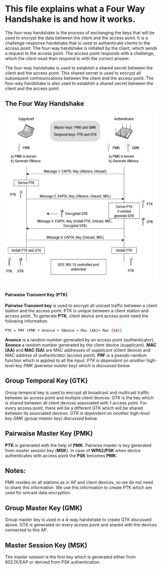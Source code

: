 # This file explains what a Four Way Handshake is and how it works.

The four-way handshake is the process of exchanging the keys that will be used to encrypt the data between the client and the access point. It is a challenge-response handshake that is used to authenticate clients to the access point. The four-way handshake is initiated by the client, which sends a request to the access point. The access point responds with a challenge, which the client must then respond to with the correct answer.

The four-way handshake is used to establish a shared secret between the client and the access point. This shared secret is used to encrypt all subsequent communications between the client and the access point. The four-way handshake is also used to establish a shared secret between the client and the access point.

## The Four Way Handshake
![I think there was supposed to be an image here...](4-WAY-handshake.png "4 Way Handshake Diagram")

#### Pairwaise Transient Key (PTK)
**Pairwise Transient key** is used to encrypt all unicast traffic between a client station and the access point. PTK is unique between a client station and access point. To generate **PTK**, client device and access point need the following information.
```bash
PTK = PRF (PMK + Anonce + SNonce + Mac (AA)+ Mac (SA))
```

**Anonce** is a random number generated by an access point (authenticator), **Snonce** a random number generated by the client device (supplicant). **MAC (AA)** and **MAC (SA)** are MAC addresses of *supplicant* (client device) and MAC address of *authenticator* (access point). **PRF** is a pseudo-random function which is applied to all the input. *PTK is dependent on another high-level key PMK (pairwise master key) which is discussed below.*

## Group Temporal Key (GTK)
Group temporal key is used to encrypt all broadcast and multicast traffic between an access point and multiple client devices. GTK is the key which is shared between all client devices associated with 1 access point. For every access point, there will be a different GTK which will be shared between its associated devices. *GTK is dependent on another high-level key GMK (group master key) discussed below.*

## Pairwaise Master Key (PMK)
**PTK** is generated with the help of **PMK**. Pairwise master is key generated from master session key (**MSK**). In case of **WPA2/PSK** when device authenticates with access point the **PSK** becomes **PMK**.

## Notes:
PMK resides on all stations as in AP and client devices, so we do not need to share this information. We use this information to create PTK which are used for unicast data encryption.

## Group Master Key (GMK)
Group master key is used in a 4-way handshake to create GTK discussed above. GTK is generated on every access point and shared with the devices connected to this AP.

## Master Session Key (MSK)
The master session is the first key which is generated either from 802.1X/EAP or derived from PSK authentication.

